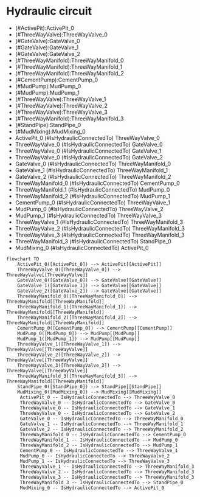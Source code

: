 # Hydraulic circuit
- (#ActivePit):ActivePit_0
- (#ThreeWayValve):ThreeWayValve_0
- (#GateValve):GateValve_0
- (#GateValve):GateValve_1
- (#GateValve):GateValve_2
- (#ThreeWayManifold):ThreeWayManifold_0
- (#ThreeWayManifold):ThreeWayManifold_1
- (#ThreeWayManifold):ThreeWayManifold_2
- (#CementPump):CementPump_0
- (#MudPump):MudPump_0
- (#MudPump):MudPump_1
- (#ThreeWayValve):ThreeWayValve_1
- (#ThreeWayValve):ThreeWayValve_2
- (#ThreeWayValve):ThreeWayValve_3
- (#ThreeWayManifold):ThreeWayManifold_3
- (#StandPipe):StandPipe_0
- (#MudMixing):MudMixing_0
- ActivePit_0 (#IsHydraulicConnectedTo) ThreeWayValve_0
- ThreeWayValve_0 (#IsHydraulicConnectedTo) GateValve_0
- ThreeWayValve_0 (#IsHydraulicConnectedTo) GateValve_1
- ThreeWayValve_0 (#IsHydraulicConnectedTo) GateValve_2
- GateValve_0 (#IsHydraulicConnectedTo) ThreeWayManifold_0
- GateValve_1 (#IsHydraulicConnectedTo) ThreeWayManifold_1
- GateValve_2 (#IsHydraulicConnectedTo) ThreeWayManifold_2
- ThreeWayManifold_0 (#IsHydraulicConnectedTo) CementPump_0
- ThreeWayManifold_1 (#IsHydraulicConnectedTo) MudPump_0
- ThreeWayManifold_2 (#IsHydraulicConnectedTo) MudPump_1
- CementPump_0 (#IsHydraulicConnectedTo) ThreeWayValve_1
- MudPump_0 (#IsHydraulicConnectedTo) ThreeWayValve_2
- MudPump_1 (#IsHydraulicConnectedTo) ThreeWayValve_3
- ThreeWayValve_1 (#IsHydraulicConnectedTo) ThreeWayManifold_3
- ThreeWayValve_2 (#IsHydraulicConnectedTo) ThreeWayManifold_3
- ThreeWayValve_3 (#IsHydraulicConnectedTo) ThreeWayManifold_3
- ThreeWayManifold_3 (#IsHydraulicConnectedTo) StandPipe_0
- MudMixing_0 (#IsHydraulicConnectedTo) ActivePit_0
```mermaid
flowchart TD
	ActivePit_0([ActivePit_0]) --> ActivePit[[ActivePit]]
	ThreeWayValve_0([ThreeWayValve_0]) --> ThreeWayValve[[ThreeWayValve]]
	GateValve_0([GateValve_0]) --> GateValve[[GateValve]]
	GateValve_1([GateValve_1]) --> GateValve[[GateValve]]
	GateValve_2([GateValve_2]) --> GateValve[[GateValve]]
	ThreeWayManifold_0([ThreeWayManifold_0]) --> ThreeWayManifold[[ThreeWayManifold]]
	ThreeWayManifold_1([ThreeWayManifold_1]) --> ThreeWayManifold[[ThreeWayManifold]]
	ThreeWayManifold_2([ThreeWayManifold_2]) --> ThreeWayManifold[[ThreeWayManifold]]
	CementPump_0([CementPump_0]) --> CementPump[[CementPump]]
	MudPump_0([MudPump_0]) --> MudPump[[MudPump]]
	MudPump_1([MudPump_1]) --> MudPump[[MudPump]]
	ThreeWayValve_1([ThreeWayValve_1]) --> ThreeWayValve[[ThreeWayValve]]
	ThreeWayValve_2([ThreeWayValve_2]) --> ThreeWayValve[[ThreeWayValve]]
	ThreeWayValve_3([ThreeWayValve_3]) --> ThreeWayValve[[ThreeWayValve]]
	ThreeWayManifold_3([ThreeWayManifold_3]) --> ThreeWayManifold[[ThreeWayManifold]]
	StandPipe_0([StandPipe_0]) --> StandPipe[[StandPipe]]
	MudMixing_0([MudMixing_0]) --> MudMixing[[MudMixing]]
	 ActivePit_0 -- IsHydraulicConnectedTo --> ThreeWayValve_0 
	 ThreeWayValve_0 -- IsHydraulicConnectedTo --> GateValve_0 
	 ThreeWayValve_0 -- IsHydraulicConnectedTo --> GateValve_1 
	 ThreeWayValve_0 -- IsHydraulicConnectedTo --> GateValve_2 
	 GateValve_0 -- IsHydraulicConnectedTo --> ThreeWayManifold_0 
	 GateValve_1 -- IsHydraulicConnectedTo --> ThreeWayManifold_1 
	 GateValve_2 -- IsHydraulicConnectedTo --> ThreeWayManifold_2 
	 ThreeWayManifold_0 -- IsHydraulicConnectedTo --> CementPump_0 
	 ThreeWayManifold_1 -- IsHydraulicConnectedTo --> MudPump_0 
	 ThreeWayManifold_2 -- IsHydraulicConnectedTo --> MudPump_1 
	 CementPump_0 -- IsHydraulicConnectedTo --> ThreeWayValve_1 
	 MudPump_0 -- IsHydraulicConnectedTo --> ThreeWayValve_2 
	 MudPump_1 -- IsHydraulicConnectedTo --> ThreeWayValve_3 
	 ThreeWayValve_1 -- IsHydraulicConnectedTo --> ThreeWayManifold_3 
	 ThreeWayValve_2 -- IsHydraulicConnectedTo --> ThreeWayManifold_3 
	 ThreeWayValve_3 -- IsHydraulicConnectedTo --> ThreeWayManifold_3 
	 ThreeWayManifold_3 -- IsHydraulicConnectedTo --> StandPipe_0 
	 MudMixing_0 -- IsHydraulicConnectedTo --> ActivePit_0 
```
